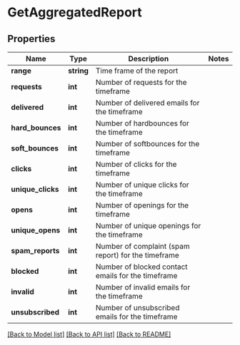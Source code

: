 # GetAggregatedReport

## Properties
Name | Type | Description | Notes
------------ | ------------- | ------------- | -------------
**range** | **string** | Time frame of the report | 
**requests** | **int** | Number of requests for the timeframe | 
**delivered** | **int** | Number of delivered emails for the timeframe | 
**hard_bounces** | **int** | Number of hardbounces for the timeframe | 
**soft_bounces** | **int** | Number of softbounces for the timeframe | 
**clicks** | **int** | Number of clicks for the timeframe | 
**unique_clicks** | **int** | Number of unique clicks for the timeframe | 
**opens** | **int** | Number of openings for the timeframe | 
**unique_opens** | **int** | Number of unique openings for the timeframe | 
**spam_reports** | **int** | Number of complaint (spam report) for the timeframe | 
**blocked** | **int** | Number of blocked contact emails for the timeframe | 
**invalid** | **int** | Number of invalid emails for the timeframe | 
**unsubscribed** | **int** | Number of unsubscribed emails for the timeframe | 

[[Back to Model list]](../README.md#documentation-for-models) [[Back to API list]](../README.md#documentation-for-api-endpoints) [[Back to README]](../README.md)


